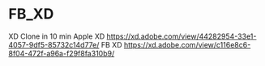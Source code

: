 # FB_XD
XD Clone in 10 min
Apple XD https://xd.adobe.com/view/44282954-33e1-4057-9df5-85732c14d77e/
FB XD https://xd.adobe.com/view/c116e8c6-8f04-472f-a96a-f29f8fa310b9/
